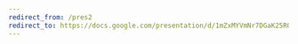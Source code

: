 ```yaml
---
redirect_from: /pres2
redirect_to: https://docs.google.com/presentation/d/1mZxMYVmNr7DGaK25ROBmHV4JA5mGnOu8Y80Ksh7VHY8/edit?usp=sharing
---
```



